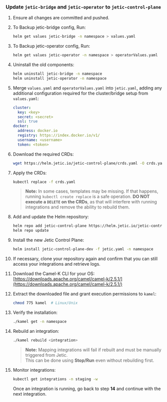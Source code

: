 ### Update `jetic-bridge` and `jetic-operator` to `jetic-control-plane`

1. Ensure all changes are committed and pushed.  
1.  To Backup jetic-bridge config, Run:  
    ```sh
    helm get values jetic-bridge -n namespace > values.yaml
    ```
1.  To Backup jetic-operator config, Run:  
    ```sh
    helm get values jetic-operator -n namespace > operatorValues.yaml
    ```
1.  Uninstall the old components:  
    ```sh
    helm uninstall jetic-bridge -n namespace
    helm uninstall jetic-operator -n namespace
    ```
1.  Merge `values.yaml` and `operatorValues.yaml` into `jetic.yaml`, adding any additional configuration required for the cluster/bridge setup from `values.yaml`:

    ```yaml
    cluster:
      key: <key>
      secret: <secret>
      ssl: true
    docker:
      address: docker.io
      registry: https://index.docker.io/v1/
      username: <username>
      token: <token>
    ```

1.  Download the required CRDs:  
    ```sh
    wget https://helm.jetic.io/jetic-control-plane/crds.yaml -O crds.yaml
    ```
1.  Apply the CRDs:  
    ```sh
    kubectl replace -f crds.yaml
    ```
    > **Note:** In some cases, templates may be missing. If that happens, running `kubectl create replace` is a safe operation. **DO NOT execute a `DELETE` on the CRDs**, as that will interfere with running integrations and remove the ability to rebuild them.

1.  Add and update the Helm repository:  
    ```sh
    helm repo add jetic-control-plane https://helm.jetic.io/jetic-control-plane/charts/
    helm repo update
    ```

1.  Install the new Jetic Control Plane:  
    ```sh
    helm install jetic-control-plane-dev -f jetic.yaml -n namespace
    ```

1.  If necessary, clone your repository again and confirm that you can still access your integrations and retrieve logs.  

1.  Download the Camel-K CLI for your OS:  
    [https://downloads.apache.org/camel/camel-k/2.5.1/](https://downloads.apache.org/camel/camel-k/2.5.1/)  

1.  Extract the downloaded file and grant execution permissions to `kamel`:  
    ```sh
    chmod 775 kamel  # Linux/Unix
    ```

1.  Verify the installation:  
    ```sh
    ./kamel get -n namespace
    ```

1.  Rebuild an integration:  
    ```sh
    ./kamel rebuild <integration>
    ```
    > **Note:** Mapping integrations will fail if rebuilt and must be manually triggered from Jetic.  
    > This can be done using **Stop/Run** even without rebuilding first.

1.  Monitor integrations:  
    ```sh
    kubectl get integrations -n staging -w
    ```
    Once an integration is running, go back to step **14** and continue with the next integration.